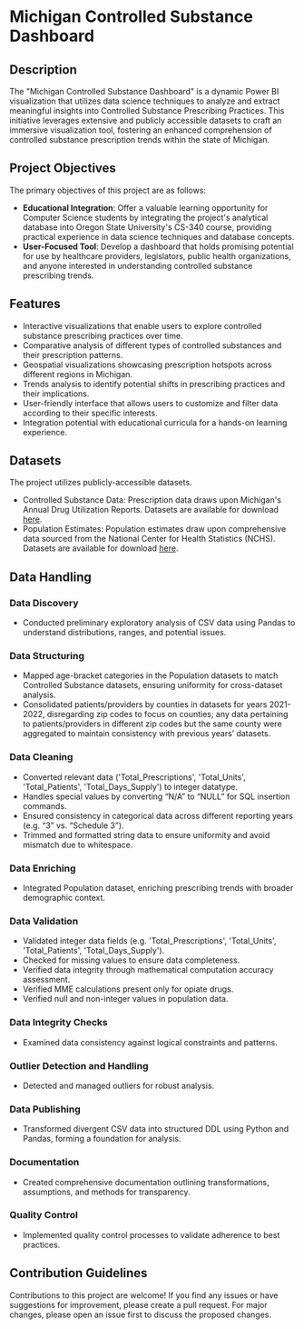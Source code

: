 # Michigan Controlled Substance Dashboard


## Description

The "Michigan Controlled Substance Dashboard" is a dynamic Power BI visualization that utilizes data science techniques to analyze and extract meaningful insights into Controlled Substance Prescribing Practices. This initiative leverages extensive and publicly accessible datasets to craft an immersive visualization tool, fostering an enhanced comprehension of controlled substance prescription trends within the state of Michigan.

## Project Objectives

The primary objectives of this project are as follows:

- **Educational Integration**: Offer a valuable learning opportunity for Computer Science students by integrating the project's analytical database into Oregon State University's CS-340 course, providing practical experience in data science techniques and database concepts.
- **User-Focused Tool**: Develop a dashboard that holds promising potential for use by healthcare providers, legislators, public health organizations, and anyone interested in understanding controlled substance prescribing trends.

## Features

- Interactive visualizations that enable users to explore controlled substance prescribing practices over time.
- Comparative analysis of different types of controlled substances and their prescription patterns.
- Geospatial visualizations showcasing prescription hotspots across different regions in Michigan.
- Trends analysis to identify potential shifts in prescribing practices and their implications.
- User-friendly interface that allows users to customize and filter data according to their specific interests.
- Integration potential with educational curricula for a hands-on learning experience.


## Datasets

The project utilizes publicly-accessible datasets. 
- Controlled Substance Data: Prescription data draws upon Michigan's Annual Drug Utilization Reports. Datasets are available for download [here](https://www.michigan.gov/lara/bureau-list/bpl/health/maps/reports).
- Population Estimates: Population estimates draw upon comprehensive data sourced from the National Center for Health Statistics (NCHS). Datasets are available for download [here](https://vitalstats.michigan.gov/osr/Population/npPopAgeGroupSlider.asp?AreaType=C).


## Data Handling
### Data Discovery
- Conducted preliminary exploratory analysis of CSV data using Pandas to understand distributions, ranges, and potential issues.

### Data Structuring
- Mapped age-bracket categories in the Population datasets to match Controlled Substance datasets, ensuring uniformity for cross-dataset analysis.
- Consolidated patients/providers by counties in datasets for years 2021-2022, disregarding zip codes to focus on counties; any data pertaining to patients/providers in different zip codes but the same county were aggregated to maintain consistency with previous years’ datasets.

### Data Cleaning
- Converted relevant data ('Total_Prescriptions', 'Total_Units', 'Total_Patients', 'Total_Days_Supply') to integer datatype.
- Handles special values by converting “N/A” to “NULL” for SQL insertion commands.
- Ensured consistency in categorical data across different reporting years (e.g. “3” vs. “Schedule 3”).
- Trimmed and formatted string data to ensure uniformity and avoid mismatch due to whitespace.

### Data Enriching
- Integrated Population dataset, enriching prescribing trends with broader demographic context.

### Data Validation
- Validated integer data fields (e.g. 'Total_Prescriptions', 'Total_Units', 'Total_Patients', 'Total_Days_Supply').
- Checked for missing values to ensure data completeness.
- Verified data integrity through mathematical computation accuracy assessment.
- Verified MME calculations present only for opiate drugs.
- Verified null and non-integer values in population data.

### Data Integrity Checks
- Examined data consistency against logical constraints and patterns.

### Outlier Detection and Handling
- Detected and managed outliers for robust analysis.

### Data Publishing
- Transformed divergent CSV data into structured DDL using Python and Pandas, forming a foundation for analysis.

### Documentation
- Created comprehensive documentation outlining transformations, assumptions, and methods for transparency.

### Quality Control
- Implemented quality control processes to validate adherence to best practices.


## Contribution Guidelines

Contributions to this project are welcome! If you find any issues or have suggestions for improvement, please create a pull request. For major changes, please open an issue first to discuss the proposed changes.